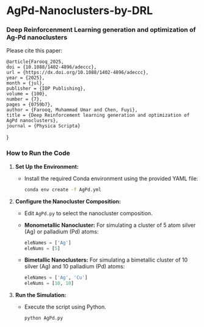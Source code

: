 # AgPd-Nanoclusters-by-DRL

### Deep Reinforcenment Learning generation and optimization of Ag-Pd nanoclusters 

Please cite this paper:

    @article{Farooq_2025,
    doi = {10.1088/1402-4896/adeccc},
    url = {https://dx.doi.org/10.1088/1402-4896/adeccc},
    year = {2025},
    month = {jul},
    publisher = {IOP Publishing},
    volume = {100},
    number = {7},
    pages = {0759b7},
    author = {Farooq, Muhammad Umar and Chen, Fuyi},
    title = {Deep Reinforcement learning generation and optimization of AgPd nanoclusters},
    journal = {Physica Scripta}
}

### How to Run the Code

1. **Set Up the Environment:**
   - Install the required Conda environment using the provided YAML file:
     ```bash
     conda env create -f AgPd.yml
     ```

2. **Configure the Nanocluster Composition:**
   - Edit `AgPd.py` to select the nanocluster composition.

   - **Monometallic Nanocluster:** For simulating a cluster of 5 atom silver (Ag) or palladium (Pd) atoms:
     ```python
     eleNames = ['Ag']
     eleNums = [5]
     ```
   - **Bimetallic Nanoclusters:** For simulating a bimetallic cluster of 10 silver (Ag) and 10 palladium (Pd) atoms:
     ```python
     eleNames = ['Ag', 'Cu']
     eleNums = [10, 10]
     ```

3. **Run the Simulation:**
   - Execute the script using Python. 
     ```bash
     python AgPd.py  
     ```

